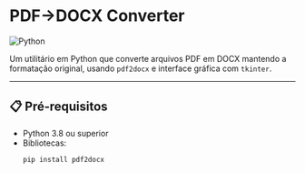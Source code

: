 # PDF→DOCX Converter

![Python](https://img.shields.io/badge/python-3.8%2B-blue)

Um utilitário em Python que converte arquivos PDF em DOCX mantendo a formatação original, usando `pdf2docx` e interface gráfica com `tkinter`.

---

## 📋 Pré‑requisitos

- Python 3.8 ou superior  
- Bibliotecas:
  ```bash
  pip install pdf2docx
